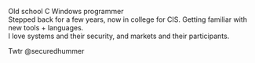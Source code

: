 Old school C Windows programmer   
Stepped back for a few years, now in college for CIS. Getting familiar with new tools + languages.  
I love systems and their security, and markets and their participants.   
  
Twtr @securedhummer

<!---
cchummer/cchummer is a ✨ special ✨ repository because its `README.md` (this file) appears on your GitHub profile.
You can click the Preview link to take a look at your changes.
--->
